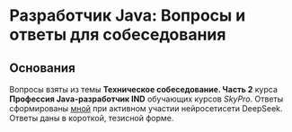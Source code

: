 # Разработчик Java: Вопросы и ответы для собеседования

## Основания

Вопросы взяты из темы **Техническое собеседование. Часть 2** курса **Профессия Java-разработчик IND** обучающих курсов _SkyPro_.
Ответы сформированы [мной](https://github.com/taker1974) при активном участии нейросетисети DeepSeek. Ответы даны в короткой, тезисной форме.
